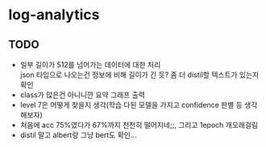 # log-analytics

## TODO

- 일부 길이가 512를 넘어가는 데이터에 대한 처리  
json 타입으로 나오는건 정보에 비해 길이가 긴 듯? 좀 더 distil할 텍스트가 있는지 확인
- class가 많은건 아니니깐 요약 그래프 출력
- level 7은 어떻게 찾을지 생각(학습 다된 모델을 가지고 confidence 판별 등 생각해보자)
- 처음에 acc 75%였다가 67%까지 천천히 떨어지네;;, 그리고 1epoch 개오래걸림
- distil 말고 albert랑 그냥 bert도 확인...
